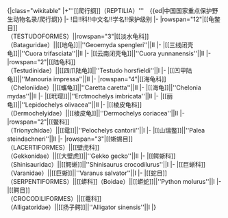 {|class="wikitable"
|+'''[[爬行纲]]（REPTILIA）'''　{{ed|中国国家重点保护野生动物名录/爬行纲}}
|-
!目!!科!!中文名!!学名!!保护级别
|-
|rowspan="12"|[[龟鳖目]]<br>（TESTUDOFORMES）||rowspan="3"|[[淡水龟科]]<br>（Bataguridae）||[[地龟]]||''Geoemyda spengleri''||II
|-
|[[三线闭壳龟]]||''Cuora trifasciata''||II
|-
|[[云南闭壳龟]]||''Cuora yunnanensis''||II
|-
|rowspan="2"|[[陆龟科]]<br>（Testudinidae）||[[四爪陆龟]]||''Testudo horsfieldi''||I
|-
|[[凹甲陆龟]]||''Manouria impressa''||II
|-
|rowspan="4"|[[海龟科]]<br>（Cheloniidae）||[[蠵龟]]||''Caretta caretta''||II
|-
|[[海龟]]||''Chelonia mydas''||II
|-
|[[玳瑁]]||''Erctmochelys imbricata''||II
|-
|[[丽龟]]||''Lepidochelys olivacea''||II
|-
|[[棱皮龟科]]<br>（Dermochelyidae）||[[棱皮龟]]||''Dermochelys coriacea''||II
|-
|rowspan="2"|[[鳖科]]<br>（Trionychidae）||[[鼋]]||''Pelochelys cantorii''||I
|-
|[[山瑞鳖]]||''Palea steindachneri''||II
|-
|rowspan="3"|[[蜥蜴目]]<br>（LACERTIFORMES）||[[壁虎科]]<br>（Gekkonidae）||[[大壁虎]]||''Gekko gecko''||II
|-
|[[鳄蜥科]]<br>（Shinisauridac）||[[鳄蜥]]||''Shinisaurus crocodilurus''||I
|-
|[[巨蜥科]]<br>（Varanidae）||[[巨蜥]]||''Varanus salvator''||I
|-
|[[蛇目]]<br>（SERPENTIFORMES）||[[蟒科]]（Boidae）||[[蟒蛇]]||''Python molurus''||I
|-
|[[鳄目]]<br>（CROCODILIFORMES）||[[鼍科]]<br>（Alligatoridae）||[[扬子鳄]]||''Alligator sinensis''||I
|}